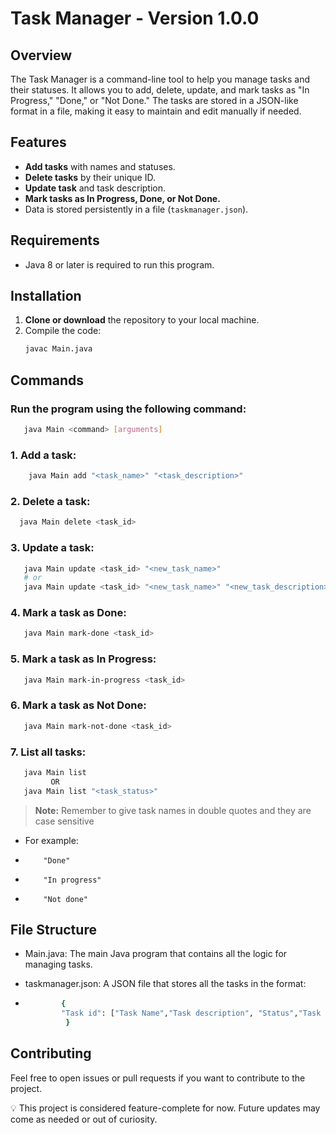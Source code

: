 # Task Manager - Version 1.0.0

## Overview

The Task Manager is a command-line tool to help you manage tasks and their statuses. It allows you to add, delete, update, and mark tasks as "In Progress," "Done," or "Not Done." The tasks are stored in a JSON-like format in a file, making it easy to maintain and edit manually if needed.

## Features

- **Add tasks** with names and statuses.
- **Delete tasks** by their unique ID.
- **Update task** and task description.
- **Mark tasks as In Progress, Done, or Not Done.**
- Data is stored persistently in a file (`taskmanager.json`).

## Requirements

- Java 8 or later is required to run this program.

## Installation

1. **Clone or download** the repository to your local machine.
2. Compile the code:
   ```sh
   javac Main.java
   ```

## Commands
### **Run the program** using the following command:
   ```sh
      java Main <command> [arguments]
   ```  
### 1. Add a task:
  ```sh
      java Main add "<task_name>" "<task_description>"
  ```
### 2. Delete a task:
   ```sh
     java Main delete <task_id>
   ``` 
### 3. Update a task:
   ```sh
      java Main update <task_id> "<new_task_name>"
      # or
      java Main update <task_id> "<new_task_name>" "<new_task_description>"

   ```
### 4. Mark a task as Done:
   ```sh
      java Main mark-done <task_id>
   ```
### 5. Mark a task as In Progress:
   ```sh
      java Main mark-in-progress <task_id>
   ```
### 6. Mark a task as Not Done:
   ```sh
      java Main mark-not-done <task_id>
   ```
### 7. List all tasks:
   ```sh
      java Main list
            OR
      java Main list "<task_status>"
   ```
   > **Note:**  Remember to give task names in double quotes and they are case sensitive
   - For example:
   -         "Done"

   -         "In progress"

   -         "Not done" 

## File Structure

- Main.java: The main Java program that contains all the logic for managing tasks.

- taskmanager.json: A JSON file that stores all the tasks in the format:
      
-    ```sh
             {
             "Task id": ["Task Name","Task description", "Status","Task created at","Task created at"]
              }
       ```
## Contributing

   Feel free to open issues or pull requests if you want to contribute to the project.

💡 This project is considered feature-complete for now. Future updates may come as needed or out of curiosity.